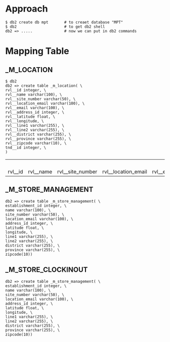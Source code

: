 # Approach
```
$ db2 create db mpt       # to creaet database "MPT"
$ db2                     # to get db2 shell
db2 => .....              # now we can put in db2 commands 
```

# Mapping Table

## _M_LOCATION
```
$ db2 
db2 => create table _m_location( \
rvl__id integer, \ 
rvl__name varchar(100), \
rvl__site_number varchar(50), \
rvl__location_email varchar(100), \
rvl__email varchar(100), \
rvl__address_id integer, \
rvl__latitude float, \
rvl__longitude, \
rvl__line1 varchar(255), \
rvl__line2 varchar(255), \
rvl__district varchar(255), \
rvl__province varchar(255), \
rvl__zipcode varchar(10), \
tnd__id integer, \
)
```

<table>
  <tr>
    <td colspan="13" align="center">Revel</td>
    <td colspan="2" align="center">Tanda</td>
  </tr>
  <tr>
    <td>rvl__id</td>
    <td>rvl__name</td>
    <td>rvl__site_number</td>
    <td>rvl__location_email</td>
    <td>rvl__email</td>
    <td>rvl__address_id</td>
    <td>rvl__latitude</td>
    <td>rvl__longitude</td>
    <td>rvl__line1</td>
    <td>rvl__line2</td>
    <td>rvl__district</td>
    <td>rvl__province</td>
    <td>rvl__zipcode</td>
    <td>tnd__id</td>
    <td>tnd__datastream_id</td>
  </tr>
</table>

## _M_STORE_MANAGEMENT
```
db2 => create table _m_store_management( \
establishment_id integer, \ 
name varchar(100), \
site_number varchar(50), \
location_email varchar(100), \
address_id integer, \
latitude float, \
longitude, \
line1 varchar(255), \
line2 varchar(255), \
district varchar(255), \
province varchar(255), \
zipcode(10))
```

## _M_STORE_CLOCKINOUT
```
db2 => create table _m_store_management( \
establishment_id integer, \ 
name varchar(100), \
site_number varchar(50), \
location_email varchar(100), \
address_id integer, \
latitude float, \
longitude, \
line1 varchar(255), \
line2 varchar(255), \
district varchar(255), \
province varchar(255), \
zipcode(10))
```